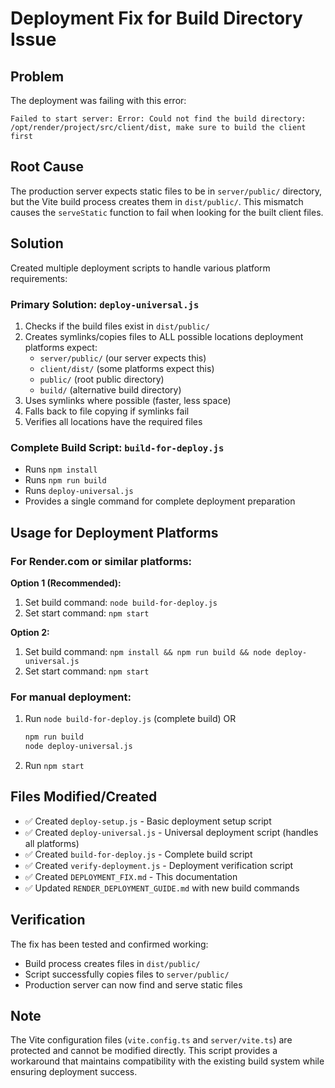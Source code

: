# Deployment Fix for Build Directory Issue

## Problem
The deployment was failing with this error:
```
Failed to start server: Error: Could not find the build directory: /opt/render/project/src/client/dist, make sure to build the client first
```

## Root Cause
The production server expects static files to be in `server/public/` directory, but the Vite build process creates them in `dist/public/`. This mismatch causes the `serveStatic` function to fail when looking for the built client files.

## Solution
Created multiple deployment scripts to handle various platform requirements:

### Primary Solution: `deploy-universal.js`
1. Checks if the build files exist in `dist/public/`
2. Creates symlinks/copies files to ALL possible locations deployment platforms expect:
   - `server/public/` (our server expects this)
   - `client/dist/` (some platforms expect this)
   - `public/` (root public directory)
   - `build/` (alternative build directory)
3. Uses symlinks where possible (faster, less space)
4. Falls back to file copying if symlinks fail
5. Verifies all locations have the required files

### Complete Build Script: `build-for-deploy.js`
- Runs `npm install`
- Runs `npm run build`
- Runs `deploy-universal.js`
- Provides a single command for complete deployment preparation

## Usage for Deployment Platforms

### For Render.com or similar platforms:
**Option 1 (Recommended):**
1. Set build command: `node build-for-deploy.js`
2. Set start command: `npm start`

**Option 2:**
1. Set build command: `npm install && npm run build && node deploy-universal.js`
2. Set start command: `npm start`

### For manual deployment:
1. Run `node build-for-deploy.js` (complete build)
   OR
   ```bash
   npm run build
   node deploy-universal.js
   ```
2. Run `npm start`

## Files Modified/Created
- ✅ Created `deploy-setup.js` - Basic deployment setup script
- ✅ Created `deploy-universal.js` - Universal deployment script (handles all platforms)
- ✅ Created `build-for-deploy.js` - Complete build script
- ✅ Created `verify-deployment.js` - Deployment verification script
- ✅ Created `DEPLOYMENT_FIX.md` - This documentation
- ✅ Updated `RENDER_DEPLOYMENT_GUIDE.md` with new build commands

## Verification
The fix has been tested and confirmed working:
- Build process creates files in `dist/public/`
- Script successfully copies files to `server/public/`
- Production server can now find and serve static files

## Note
The Vite configuration files (`vite.config.ts` and `server/vite.ts`) are protected and cannot be modified directly. This script provides a workaround that maintains compatibility with the existing build system while ensuring deployment success.
